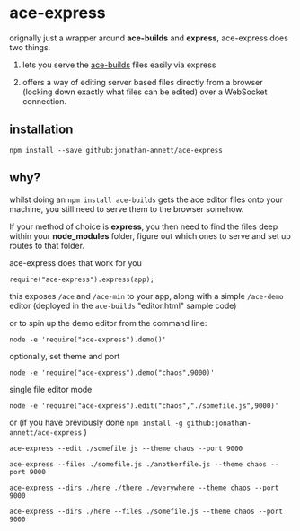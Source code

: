 # ace-express

orignally just a wrapper around **ace-builds** and **express**, ace-express does two things.

1) lets you serve the [ace-builds](https://www.npmjs.com/package/ace-builds) files easily via express

2) offers a way of editing server based files directly from a browser (locking down exactly what files can be edited) over a WebSocket connection.



installation
------------

`npm install --save github:jonathan-annett/ace-express`


why?
---

whilst doing an `npm install ace-builds` gets the ace editor files onto your machine, you still need to serve them to the browser somehow.

If your method of choice is **express**, you then need to find the files deep within your **node_modules** folder, figure out which ones to serve and set up routes to that folder.

ace-express does that work for you

    require("ace-express").express(app);

this exposes `/ace` and `/ace-min` to your app, along with a simple `/ace-demo` editor (deployed in the `ace-builds` "editor.html" sample code)



or to spin up the demo editor from the command line:

    node -e 'require("ace-express").demo()'

optionally, set theme and port

    node -e 'require("ace-express").demo("chaos",9000)'


single file editor mode

    node -e 'require("ace-express").edit("chaos","./somefile.js",9000)'

or (if you have previously done `npm install -g github:jonathan-annett/ace-express` )


    ace-express --edit ./somefile.js --theme chaos --port 9000

    ace-express --files ./somefile.js ./anotherfile.js --theme chaos --port 9000

    ace-express --dirs ./here ./there ./everywhere --theme chaos --port 9000

    ace-express --dirs ./here --files ./somefile.js --theme chaos --port 9000

    

